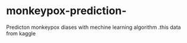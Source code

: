 # monkeypox-prediction-
Predicton monkeypox diases with mechine learning algorithm .this data from kaggle 
